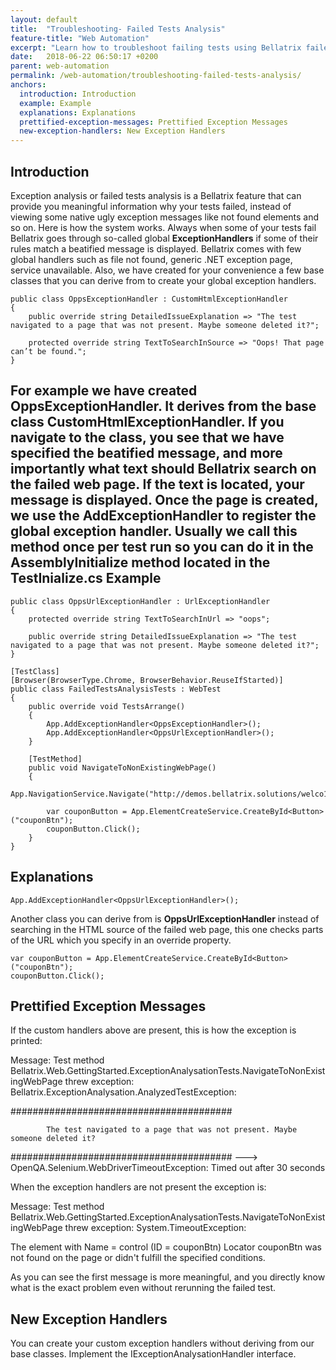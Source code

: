 ```yaml
---
layout: default
title:  "Troubleshooting- Failed Tests Analysis"
feature-title: "Web Automation"
excerpt: "Learn how to troubleshoot failing tests using Bellatrix failed tests analysis module."
date:   2018-06-22 06:50:17 +0200
parent: web-automation
permalink: /web-automation/troubleshooting-failed-tests-analysis/
anchors:
  introduction: Introduction
  example: Example
  explanations: Explanations
  prettified-exception-messages: Prettified Exception Messages
  new-exception-handlers: New Exception Handlers
---
```

Introduction
------------
Exception analysis or failed tests analysis is a Bellatrix feature that can provide you meaningful information why your tests failed, instead of viewing some native ugly exception messages like not found elements and so on. Here is how the system works. Always when some of your tests fail Bellatrix goes through so-called global **ExceptionHandlers** if some of their rules match a beatified message is displayed. Bellatrix comes with few global handlers such as file not found, generic .NET exception page, service unavailable. Also, we have created for your convenience a few base classes that you can derive from to create your global exception handlers.
```
public class OppsExceptionHandler : CustomHtmlExceptionHandler
{
    public override string DetailedIssueExplanation => "The test navigated to a page that was not present. Maybe someone deleted it?";

    protected override string TextToSearchInSource => "Oops! That page can’t be found.";
}
```
 For example we have created **OppsExceptionHandler**. It derives from the base class **CustomHtmlExceptionHandler**. If you navigate to the class, you see that we have specified the beatified message, and more importantly what text should Bellatrix search on the failed web page. If the text is located, your message is displayed. Once the page is created, we use the **AddExceptionHandler** to register the global exception handler.
Usually we call this method once per test run so you can do it in the **AssemblyInitialize** method located in the **TestInialize**.cs
Example
-------
```
public class OppsUrlExceptionHandler : UrlExceptionHandler
{
    protected override string TextToSearchInUrl => "oops";

    public override string DetailedIssueExplanation => "The test navigated to a page that was not present. Maybe someone deleted it?";
}
```
```
[TestClass]
[Browser(BrowserType.Chrome, BrowserBehavior.ReuseIfStarted)]
public class FailedTestsAnalysisTests : WebTest
{
    public override void TestsArrange()
    {
        App.AddExceptionHandler<OppsExceptionHandler>();
        App.AddExceptionHandler<OppsUrlExceptionHandler>();
    }

    [TestMethod]
    public void NavigateToNonExistingWebPage()
    {
        App.NavigationService.Navigate("http://demos.bellatrix.solutions/welco1");

        var couponButton = App.ElementCreateService.CreateById<Button>("couponBtn");
        couponButton.Click();
    }
}
```
Explanations
------------
```
App.AddExceptionHandler<OppsUrlExceptionHandler>();
```
Another class you can derive from is **OppsUrlExceptionHandler** instead of searching in the HTML source of the failed web page, this one checks parts of the URL which you specify in an override property.
```
var couponButton = App.ElementCreateService.CreateById<Button>("couponBtn");
couponButton.Click();
```
Prettified Exception Messages
----------------------------------
If the custom handlers above are present, this is how the exception is printed:

Message: Test method Bellatrix.Web.GettingStarted.ExceptionAnalysationTests.NavigateToNonExistingWebPage threw exception:
Bellatrix.ExceptionAnalysation.AnalyzedTestException:

########################################

            The test navigated to a page that was not present. Maybe someone deleted it?

########################################
    ---> OpenQA.Selenium.WebDriverTimeoutException: Timed out after 30 seconds

When the exception handlers are not present the exception is:

Message: Test method Bellatrix.Web.GettingStarted.ExceptionAnalysationTests.NavigateToNonExistingWebPage threw exception:
System.TimeoutException:

The element with Name = control (ID = couponBtn) Locator couponBtn was not found on the page or didn't fulfill the specified conditions.

As you can see the first message is more meaningful, and you directly know what is the exact problem even without rerunning the failed test.

New Exception Handlers
----------------------
You can create your custom exception handlers without deriving from our base classes. Implement the IExceptionAnalysationHandler interface.